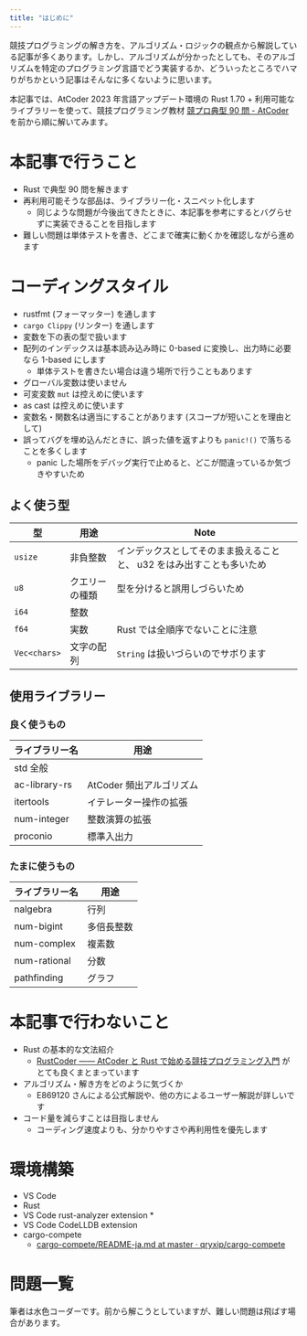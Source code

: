 ```yaml
---
title: "はじめに"
---
```


競技プログラミングの解き方を、アルゴリズム・ロジックの観点から解説している記事が多くあります。しかし、アルゴリズムが分かったとしても、そのアルゴリズムを特定のプログラミング言語でどう実装するか、どういったところでハマりがちかという記事はそんなに多くないように思います。

本記事では、AtCoder 2023 年言語アップデート環境の Rust 1.70 + 利用可能なライブラリーを使って、競技プログラミング教材 [競プロ典型 90 問 \- AtCoder](https://atcoder.jp/contests/typical90) を前から順に解いてみます。


# 本記事で行うこと

* Rust で典型 90 問を解きます
* 再利用可能そうな部品は、ライブラリー化・スニペット化します
  * 同じような問題が今後出てきたときに、本記事を参考にするとバグらせずに実装できることを目指します
* 難しい問題は単体テストを書き、どこまで確実に動くかを確認しながら進めます

# コーディングスタイル

* rustfmt (フォーマッター) を通します
* `cargo Clippy` (リンター) を通します
* 変数を下の表の型で扱います
* 配列のインデックスは基本読み込み時に 0-based に変換し、出力時に必要なら 1-based にします
  * 単体テストを書きたい場合は違う場所で行うこともあります
* グローバル変数は使いません
* 可変変数 `mut` は控えめに使います
* as cast は控えめに使います
* 変数名・関数名は適当にすることがあります (スコープが短いことを理由として)
* 誤ってバグを埋め込んだときに、誤った値を返すよりも `panic!()` で落ちることを多くします
  * panic した場所をデバッグ実行で止めると、どこが間違っているか気づきやすいため

## よく使う型

|型|用途|Note|
|---|---|---|
|`usize`|非負整数|インデックスとしてそのまま扱えることと、 u32 をはみ出すことも多いため|
|`u8`|クエリーの種類|型を分けると誤用しづらいため|
|`i64`|整数||
|`f64`|実数|Rust では全順序でないことに注意|
|`Vec<chars>`|文字の配列|`String` は扱いづらいのでサボります|

## 使用ライブラリー

### 良く使うもの
|ライブラリー名|用途|
|---|---|
|std 全般||
|ac-library-rs|AtCoder 頻出アルゴリズム|
|itertools|イテレーター操作の拡張|
|num-integer|整数演算の拡張|
|proconio|標準入出力|

### たまに使うもの
|ライブラリー名|用途|
|---|---|
|nalgebra|行列|
|num-bigint|多倍長整数|
|num-complex|複素数|
|num-rational|分数|
|pathfinding|グラフ|

# 本記事で行わないこと

* Rust の基本的な文法紹介
  * [RustCoder ―― AtCoder と Rust で始める競技プログラミング入門](https://zenn.dev/toga/books/rust-atcoder) がとても良くまとまっています
* アルゴリズム・解き方をどのように気づくか
  * E869120 さんによる公式解説や、他の方によるユーザー解説が詳しいです
* コード量を減らすことは目指しません
  * コーディング速度よりも、分かりやすさや再利用性を優先します


# 環境構築

* VS Code
* Rust
* VS Code rust-analyzer extension
  * 
* VS Code CodeLLDB extension
* cargo-compete
  * [cargo\-compete/README\-ja\.md at master · qryxip/cargo\-compete](https://github.com/qryxip/cargo-compete/blob/master/README-ja.md)


# 問題一覧

筆者は水色コーダーです。前から解こうとしていますが、難しい問題は飛ばす場合があります。




